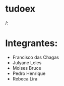 # tudoex
/:
# Integrantes:
* Francisco das Chagas
* Julyane Leles
* Moises Bruce
* Pedro Henrique
* Rebeca Lira
